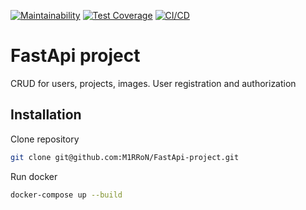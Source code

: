 [![Maintainability](https://api.codeclimate.com/v1/badges/cfc3b158e496d4cd1434/maintainability)](https://codeclimate.com/github/M1RRoN/FastApi-project/maintainability)
[![Test Coverage](https://api.codeclimate.com/v1/badges/cfc3b158e496d4cd1434/test_coverage)](https://codeclimate.com/github/M1RRoN/FastApi-project/test_coverage)
[![CI/CD](https://github.com/M1RRoN/python-project-52/workflows/Django_CI/badge.svg)](https://github.com/M1RRoN/FastApi-project/actions)
# FastApi project

CRUD for users, projects, images. User registration and authorization 

## Installation

Clone repository
```bash
git clone git@github.com:M1RRoN/FastApi-project.git
```
Run docker
```bash
docker-compose up --build
```
